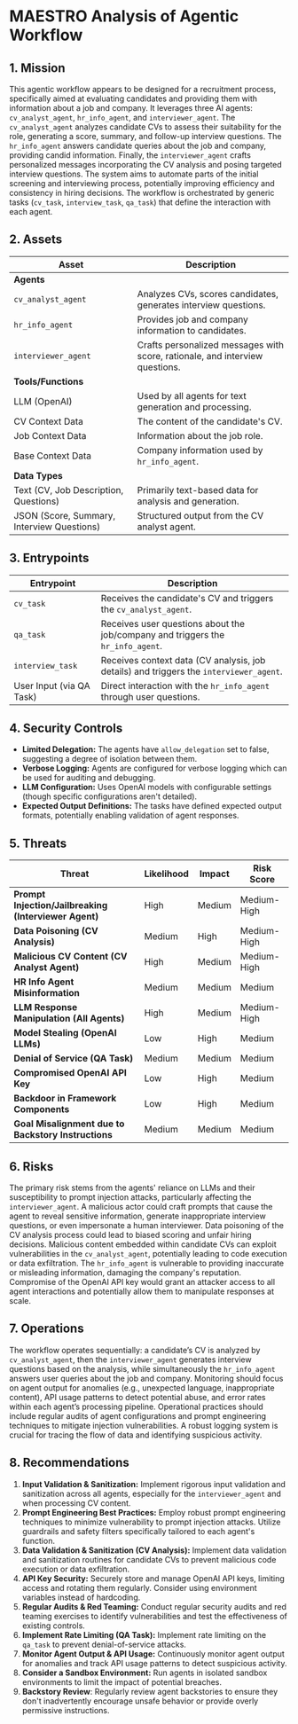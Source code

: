 # MAESTRO Analysis of Agentic Workflow

## 1. Mission

This agentic workflow appears to be designed for a recruitment process, specifically aimed at evaluating candidates and providing them with information about a job and company. It leverages three AI agents: `cv_analyst_agent`, `hr_info_agent`, and `interviewer_agent`. The `cv_analyst_agent` analyzes candidate CVs to assess their suitability for the role, generating a score, summary, and follow-up interview questions.  The `hr_info_agent` answers candidate queries about the job and company, providing candid information. Finally, the `interviewer_agent` crafts personalized messages incorporating the CV analysis and posing targeted interview questions. The system aims to automate parts of the initial screening and interviewing process, potentially improving efficiency and consistency in hiring decisions.  The workflow is orchestrated by generic tasks (`cv_task`, `interview_task`, `qa_task`) that define the interaction with each agent.

## 2. Assets

| Asset | Description |
|---|---|
| **Agents** |  |
| `cv_analyst_agent` | Analyzes CVs, scores candidates, generates interview questions. |
| `hr_info_agent` | Provides job and company information to candidates. |
| `interviewer_agent` | Crafts personalized messages with score, rationale, and interview questions. |
| **Tools/Functions** |  |
| LLM (OpenAI) | Used by all agents for text generation and processing. |
| CV Context Data | The content of the candidate's CV. |
| Job Context Data | Information about the job role. |
| Base Context Data | Company information used by `hr_info_agent`. |
| **Data Types** |  |
| Text (CV, Job Description, Questions) | Primarily text-based data for analysis and generation. |
| JSON (Score, Summary, Interview Questions) | Structured output from the CV analyst agent.

## 3. Entrypoints

| Entrypoint | Description |
|---|---|
| `cv_task` | Receives the candidate's CV and triggers the `cv_analyst_agent`. |
| `qa_task` | Receives user questions about the job/company and triggers the `hr_info_agent`. |
| `interview_task` |  Receives context data (CV analysis, job details) and triggers the `interviewer_agent`. |
| User Input (via QA Task) | Direct interaction with the `hr_info_agent` through user questions.

## 4. Security Controls

*   **Limited Delegation:** The agents have `allow_delegation` set to false, suggesting a degree of isolation between them.
*   **Verbose Logging:** Agents are configured for verbose logging which can be used for auditing and debugging.
*   **LLM Configuration:**  Uses OpenAI models with configurable settings (though specific configurations aren't detailed).
*   **Expected Output Definitions:** The tasks have defined expected output formats, potentially enabling validation of agent responses.

## 5. Threats

| Threat | Likelihood | Impact | Risk Score |
|---|---|---|---|
| **Prompt Injection/Jailbreaking (Interviewer Agent)** | High | Medium | Medium-High |
| **Data Poisoning (CV Analysis)** | Medium | High | Medium-High |
| **Malicious CV Content (CV Analyst Agent)** | High | Medium | Medium-High |
| **HR Info Agent Misinformation** | Medium | Medium | Medium |
| **LLM Response Manipulation (All Agents)** | High | Medium | Medium-High |
| **Model Stealing (OpenAI LLMs)** | Low | High | Medium |
| **Denial of Service (QA Task)** | Medium | Medium | Medium |
| **Compromised OpenAI API Key** | Low | High | Medium |
| **Backdoor in Framework Components** | Low | High | Medium |
| **Goal Misalignment due to Backstory Instructions** | Medium | Medium | Medium |

## 6. Risks

The primary risk stems from the agents' reliance on LLMs and their susceptibility to prompt injection attacks, particularly affecting the `interviewer_agent`. A malicious actor could craft prompts that cause the agent to reveal sensitive information, generate inappropriate interview questions, or even impersonate a human interviewer. Data poisoning of the CV analysis process could lead to biased scoring and unfair hiring decisions. Malicious content embedded within candidate CVs can exploit vulnerabilities in the `cv_analyst_agent`, potentially leading to code execution or data exfiltration. The `hr_info_agent` is vulnerable to providing inaccurate or misleading information, damaging the company's reputation.  Compromise of the OpenAI API key would grant an attacker access to all agent interactions and potentially allow them to manipulate responses at scale.

## 7. Operations

The workflow operates sequentially: a candidate’s CV is analyzed by `cv_analyst_agent`, then the `interviewer_agent` generates interview questions based on the analysis, while simultaneously the `hr_info_agent` answers user queries about the job and company.  Monitoring should focus on agent output for anomalies (e.g., unexpected language, inappropriate content), API usage patterns to detect potential abuse, and error rates within each agent’s processing pipeline. Operational practices should include regular audits of agent configurations and prompt engineering techniques to mitigate injection vulnerabilities. A robust logging system is crucial for tracing the flow of data and identifying suspicious activity.

## 8. Recommendations

1.  **Input Validation & Sanitization:** Implement rigorous input validation and sanitization across all agents, especially for the `interviewer_agent` and when processing CV content.
2.  **Prompt Engineering Best Practices:** Employ robust prompt engineering techniques to minimize vulnerability to prompt injection attacks. Utilize guardrails and safety filters specifically tailored to each agent's function.
3.  **Data Validation & Sanitization (CV Analysis):** Implement data validation and sanitization routines for candidate CVs to prevent malicious code execution or data exfiltration.
4.  **API Key Security:** Securely store and manage OpenAI API keys, limiting access and rotating them regularly. Consider using environment variables instead of hardcoding.
5.  **Regular Audits & Red Teaming:** Conduct regular security audits and red teaming exercises to identify vulnerabilities and test the effectiveness of existing controls.
6.  **Implement Rate Limiting (QA Task):** Implement rate limiting on the `qa_task` to prevent denial-of-service attacks.
7.  **Monitor Agent Output & API Usage:** Continuously monitor agent output for anomalies and track API usage patterns to detect suspicious activity.
8.  **Consider a Sandbox Environment:** Run agents in isolated sandbox environments to limit the impact of potential breaches.
9. **Backstory Review**: Regularly review agent backstories to ensure they don't inadvertently encourage unsafe behavior or provide overly permissive instructions.